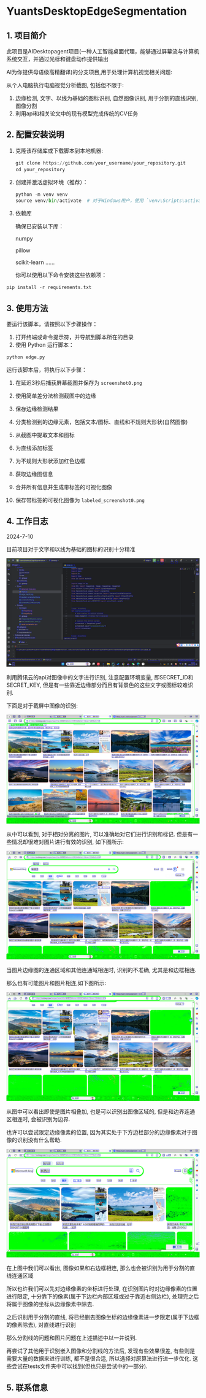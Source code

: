 # YuantsDesktopEdgeSegmentation

## 1. 项目简介

此项目是AIDesktopagent项目(一种人工智能桌面代理，能够通过屏幕流与计算机系统交互，并通过光标和键盘动作提供输出

AI为你提供母语级高精翻译)的分支项目,用于处理计算机视觉相关问题:

从个人电脑执行电脑视觉分析截图, 包括但不限于:

1. 边缘检测, 文字、以线为基础的图标识别, 自然图像识别, 用于分割的直线识别, 图像分割
2. 利用api和相关论文中的现有模型完成传统的CV任务

## 2. 配置安装说明

1. 克隆该存储库或下载脚本到本地机器:

   ```python
   git clone https://github.com/your_username/your_repository.git
   cd your_repository
   ```

2. 创建并激活虚拟环境（推荐）：

   ```python
   python -m venv venv
   source venv/bin/activate  # 对于Windows用户，使用 `venv\Scripts\activate`
   ```

3. 依赖库

   确保已安装以下库： 

   numpy 

   pillow 

   scikit-learn
   ......
   
   你可以使用以下命令安装这些依赖项：

```python
pip install -r requirements.txt
```

## 3. 使用方法

要运行该脚本，请按照以下步骤操作：

1. 打开终端或命令提示符，并导航到脚本所在的目录
2. 使用 Python 运行脚本：

```python
python edge.py
```

运行该脚本后，将执行以下步骤：

1. 在延迟3秒后捕获屏幕截图并保存为 `screenshot0.png`

2. 使用简单差分法检测截图中的边缘

3. 保存边缘检测结果

4. 分类检测到的边缘元素，包括文本/图标、直线和不规则大形状(自然图像)

5. 从截图中提取文本和图标

6. 为直线添加标签

7. 为不规则大形状添加红色边框

8. 获取边缘图信息

9. 合并所有信息并生成带标签的可视化图像

10. 保存带标签的可视化图像为 `labeled_screenshot0.png`

## 4. 工作日志

2024-7-10

目前项目对于文字和以线为基础的图标的识别十分精准

![](./data/doc/labelledTextIcon/screenshot_with_ocr1.png)

利用腾讯云的api对图像中的文字进行识别, 注意配置环境变量, 即SECRET_ID和SECRET_KEY, 但是有一些靠近边缘部分而且有背景色的这些文字或图标较难识别.

下面是对于截屏中图像的识别:

![](./data/doc/labelledImage/labeled_screenshot1.png)

从中可以看到, 对于相对分离的图片, 可以准确地对它们进行识别和标记.
但是有一些情况却很难对图片进行有效的识别, 如下图所示:

![](./data/doc/labelledImage/labeled_screenshot2.png)

当图片边缘图的连通区域和其他连通域相连时, 识别的不准确, 尤其是和边框相连.

那么也有可能图片和图片相连,如下图所示:

![](./data/doc/labelledImage/labeled_screenshot3.png)

从图中可以看出即使是图片相叠加, 也是可以识别出图像区域的, 但是和边界连通区相连时, 会被识别为边界.

也许可以尝试限定边缘像素的位置, 因为其实处于下方边栏部分的边缘像素对于图像的识别没有什么帮助.

![](./data/doc/labelledImage/labeled_screenshot4.png)

在上图中我们可以看出, 图像如果和右边框相连, 那么也会被识别为用于分割的直线连通区域

所以也许我们可以先对边缘像素的坐标进行处理, 在识别图片时对边缘像素的位置进行限定, 十分靠下的像素(属于下边栏内部区域或过于靠近右侧边栏), 处理完之后将属于图像的坐标从边缘像素中除去.

之后识别用于分割的直线, 将已经删去图像坐标的边缘像素进一步限定(属于下边框的像素除去), 对直线进行识别

那么分割线的问题和图片问题在上述描述中以一并说到.

再尝试了其他用于识别嵌入图像和分割线的方法后, 发现有些效果很差, 有些则是需要大量的数据来进行训练, 都不是很合适, 所以选择对原算法进行进一步优化. 这些尝试在tests文件夹中可以找到(但也只是尝试中的一部分).

## 5. 联系信息

